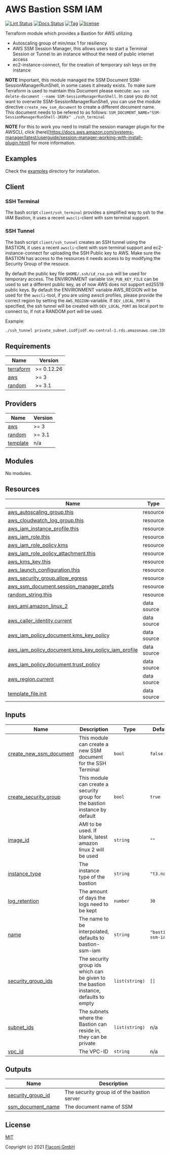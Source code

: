 # AWS Bastion SSM IAM

[![Lint Status](https://github.com/Flaconi/terraform-aws-bastion-ssm-iam/actions/workflows/linting.yml/badge.svg?branch=master)](https://github.com/Flaconi/terraform-aws-bastion-ssm-iam/actions/workflows/linting.yml)
[![Docs Status](https://github.com/Flaconi/terraform-aws-bastion-ssm-iam/actions/workflows/terraform-docs.yml/badge.svg?branch=master)](https://github.com/Flaconi/terraform-aws-bastion-ssm-iam/actions/workflows/terraform-docs.yml)
[![Tag](https://img.shields.io/github/tag/Flaconi/terraform-aws-bastion-ssm-iam.svg)](https://github.com/Flaconi/terraform-aws-bastion-ssm-iam/releases)
[![license](http://img.shields.io/badge/license-MIT-brightgreen.svg)](http://opensource.org/licenses/MIT)

Terraform module which provides a Bastion for AWS utilizing
* Autoscaling group of min/max 1 for resiliency
* AWS SSM Session Manager, this allows users to start a Terminal Session or Tunnel to an instance without the need of public internet access
* ec2-instance-connect, for the creation of temporary ssh keys on the instance

__NOTE__ Important, this module managed the SSM Document SSM-SessionManagerRunShell, in some cases it already exists. To make sure Terraform is used to maintain this Document please execute: `aws ssm delete-document --name SSM-SessionManagerRunShell`. In case you do not want to overwrite SSM-SessionManagerRunShell, you can use the module directive `create_new_ssm_document` to create a different document name. This document needs to be refered to as follows: `SSM_DOCUMENT_NAME="SSM-SessionManagerRunShell-JKURx" ./ssh_terminal`

__NOTE__ For this to work you need to install the session manager plugin for the AWSCLI, click (here)[https://docs.aws.amazon.com/systems-manager/latest/userguide/session-manager-working-with-install-plugin.html] for more information.

## Examples

Check the [examples](examples) directory for installation.


## Client
### SSH Terminal
The bash script `client/ssh_terminal` provides a simplified way to ssh to the IAM Bastion, it uses a recent `awscli`-client with ssm terminal support.


### SSH Tunnel
The bash script `client/ssh_tunnel` creates an SSH tunnel using the BASTION, it uses a recent `awscli`-client with ssm terminal support and ec2-instance-connect for uploading the SSH Public key to AWS. Make sure the
BASTION has access to the resources it needs access to by modifying the Security Group of the resouce.

By default the public key file `$HOME/.ssh/id_rsa.pub` will be used for temporary access. The ENVIRONMENT variable `SSH_PUB_KEY_FILE` can be used to set a different public key, as of now AWS does not support ed25519 public keys.
By default the ENVIRONMENT variable AWS_REGION will be used for the `awscli`-tool, if you are using awscli profiles, please provide the correct region by setting the `AWS_REGION`-variable.
If `DEV_LOCAL_PORT` is specified, the ssh tunnel will be created with `DEV_LOCAL_PORT` as local port to connect to, if not a RANDOM port will be used.

Example:
```bash
./ssh_tunnel private_subnet.isdfjsdf.eu-central-1.rds.amazonaws.com:3306
```



<!-- BEGINNING OF PRE-COMMIT-TERRAFORM DOCS HOOK -->
## Requirements

| Name | Version |
|------|---------|
| <a name="requirement_terraform"></a> [terraform](#requirement\_terraform) | >= 0.12.26 |
| <a name="requirement_aws"></a> [aws](#requirement\_aws) | >= 3 |
| <a name="requirement_random"></a> [random](#requirement\_random) | >= 3.1 |

## Providers

| Name | Version |
|------|---------|
| <a name="provider_aws"></a> [aws](#provider\_aws) | >= 3 |
| <a name="provider_random"></a> [random](#provider\_random) | >= 3.1 |
| <a name="provider_template"></a> [template](#provider\_template) | n/a |

## Modules

No modules.

## Resources

| Name | Type |
|------|------|
| [aws_autoscaling_group.this](https://registry.terraform.io/providers/hashicorp/aws/latest/docs/resources/autoscaling_group) | resource |
| [aws_cloudwatch_log_group.this](https://registry.terraform.io/providers/hashicorp/aws/latest/docs/resources/cloudwatch_log_group) | resource |
| [aws_iam_instance_profile.this](https://registry.terraform.io/providers/hashicorp/aws/latest/docs/resources/iam_instance_profile) | resource |
| [aws_iam_role.this](https://registry.terraform.io/providers/hashicorp/aws/latest/docs/resources/iam_role) | resource |
| [aws_iam_role_policy.kms](https://registry.terraform.io/providers/hashicorp/aws/latest/docs/resources/iam_role_policy) | resource |
| [aws_iam_role_policy_attachment.this](https://registry.terraform.io/providers/hashicorp/aws/latest/docs/resources/iam_role_policy_attachment) | resource |
| [aws_kms_key.this](https://registry.terraform.io/providers/hashicorp/aws/latest/docs/resources/kms_key) | resource |
| [aws_launch_configuration.this](https://registry.terraform.io/providers/hashicorp/aws/latest/docs/resources/launch_configuration) | resource |
| [aws_security_group.allow_egress](https://registry.terraform.io/providers/hashicorp/aws/latest/docs/resources/security_group) | resource |
| [aws_ssm_document.session_manager_prefs](https://registry.terraform.io/providers/hashicorp/aws/latest/docs/resources/ssm_document) | resource |
| [random_string.this](https://registry.terraform.io/providers/hashicorp/random/latest/docs/resources/string) | resource |
| [aws_ami.amazon_linux_2](https://registry.terraform.io/providers/hashicorp/aws/latest/docs/data-sources/ami) | data source |
| [aws_caller_identity.current](https://registry.terraform.io/providers/hashicorp/aws/latest/docs/data-sources/caller_identity) | data source |
| [aws_iam_policy_document.kms_key_policy](https://registry.terraform.io/providers/hashicorp/aws/latest/docs/data-sources/iam_policy_document) | data source |
| [aws_iam_policy_document.kms_key_policy_iam_profile](https://registry.terraform.io/providers/hashicorp/aws/latest/docs/data-sources/iam_policy_document) | data source |
| [aws_iam_policy_document.trust_policy](https://registry.terraform.io/providers/hashicorp/aws/latest/docs/data-sources/iam_policy_document) | data source |
| [aws_region.current](https://registry.terraform.io/providers/hashicorp/aws/latest/docs/data-sources/region) | data source |
| [template_file.init](https://registry.terraform.io/providers/hashicorp/template/latest/docs/data-sources/file) | data source |

## Inputs

| Name | Description | Type | Default | Required |
|------|-------------|------|---------|:--------:|
| <a name="input_create_new_ssm_document"></a> [create\_new\_ssm\_document](#input\_create\_new\_ssm\_document) | This module can create a new SSM document for the SSH Terminal | `bool` | `false` | no |
| <a name="input_create_security_group"></a> [create\_security\_group](#input\_create\_security\_group) | This module can create a security group for the bastion instance by default | `bool` | `true` | no |
| <a name="input_image_id"></a> [image\_id](#input\_image\_id) | AMI to be used. If blank, latest amazon linux 2 will be used | `string` | `""` | no |
| <a name="input_instance_type"></a> [instance\_type](#input\_instance\_type) | The instance type of the bastion | `string` | `"t3.nano"` | no |
| <a name="input_log_retention"></a> [log\_retention](#input\_log\_retention) | The amount of days the logs need to be kept | `number` | `30` | no |
| <a name="input_name"></a> [name](#input\_name) | The name to be interpolated, defaults to bastion-ssm-iam | `string` | `"bastion-ssm-iam"` | no |
| <a name="input_security_group_ids"></a> [security\_group\_ids](#input\_security\_group\_ids) | The security group ids which can be given to the bastion instance, defaults to empty | `list(string)` | `[]` | no |
| <a name="input_subnet_ids"></a> [subnet\_ids](#input\_subnet\_ids) | The subnets where the Bastion can reside in, they can be private | `list(string)` | n/a | yes |
| <a name="input_vpc_id"></a> [vpc\_id](#input\_vpc\_id) | The VPC-ID | `string` | n/a | yes |

## Outputs

| Name | Description |
|------|-------------|
| <a name="output_security_group_id"></a> [security\_group\_id](#output\_security\_group\_id) | The security group id of the bastion server |
| <a name="output_ssm_document_name"></a> [ssm\_document\_name](#output\_ssm\_document\_name) | The document name of SSM |

<!-- END OF PRE-COMMIT-TERRAFORM DOCS HOOK -->

## License

[MIT](LICENSE)

Copyright (c) 2021 [Flaconi GmbH](https://github.com/Flaconi)
